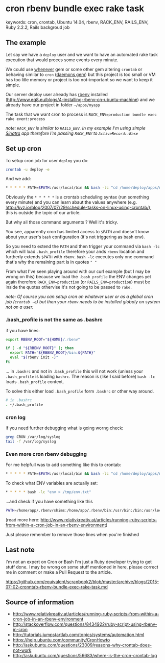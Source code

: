 # cron rbenv bundle exec rake task

keywords: cron, crontab, Ubuntu 14.04, rbenv, RACK_ENV, RAILS_ENV, Ruby
2.2.2, Rails backgroud job

## The example

Let say we have a `deploy` user and we want to have an automated rake task execution that would proces some events every minute.

We could use [whenever](https://github.com/javan/whenever) gem or some other gem altering `crontab` or behaving similar to `cron` ([daemons gem](https://github.com/thuehlinger/daemons)) but
this project is too small or VM has too litle memory or project is too not-important so we want to keep it simple.

Our server deploy user already has
[rbenv](https://github.com/sstephenson/rbenv) installed
(http://www.eq8.eu/blogs/4-installing-rbenv-on-ubuntu-machine) and we
already have our project in folder `~/apps/myapp`

The task that we want cron to process is `RACK_ENV=production bundle exec rake event:process`

*note: `RACK_ENV` is similar to `RAILS_ENV`. In my example I'm using
simple [Sinatra](http://www.sinatrarb.com/) app therefore I'm passing `RACK_ENV` to
`ActiveRecord::Base`*


## Set up cron

To setup cron job for user `deploy` you do:

```bash
crontab -u deploy -e
```

And we add:

```bash
* * * * * PATH=$PATH:/usr/local/bin && bash -lc "cd /home/deploy/apps/myapp && RACK_ENV=production bundle exec rake" event:process
```

Obviously the  `* * * * *` is a crontab scheduling syntax (run something every minute) and you can learn
abaut the values anywhere (e.g. http://kvz.io/blog/2007/07/29/schedule-tasks-on-linux-using-crontab/), this is outside the topic of our article.

But why all those command arguments ? Well it's tricky.

You see, apparently cron has limited access to `$PATH` and doesn't know
about your user's `bash` configuration (it's not triggering as bash
env).

So you need to extend the `PATH` and then trigger your command via `bash -lc` which will load `.bash_profile` therefore your ands `rbenv` location and furtherly extends `$PATH` with `rbenv`. `bash -lc` executes only one command that's why the remaining part is in quotes `" "`

From what I've seen playing around with our curl example  (but I may be wrong on this)  because we load the `.bash_profile` the ENV changes yet again therefore `RACK_ENV=production` (or `RAILS_ENV=production`) must be inside the quotes othervise it's not going to be passed to `rake`.

*note: Of course you can setup cron on whatever user or as a global cron job
(`crontab -e`) but then your `rbenv` needs to be installed globaly on
system not on a user.*

### .bash_profile is not the same as .bashrc

if you have lines:

```bash
export RBENV_ROOT="${HOME}/.rbenv"

if [ -d "${RBENV_ROOT}" ]; then
  export PATH="${RBENV_ROOT}/bin:${PATH}"
  eval "$(rbenv init -)"
fi
```

... in `.bashrc` and not in  `.bash_profile` this will not work (unless
your `.bash_profile` is loading `bashrc`. The reason is (like I said
before) `bash -lc` loads `.bash_profile` context.

To solve this either load `.bash_profile` form `.bashrc` or other way
around.

```bash
# in .bashrc
. ~/.bash_profile
```

### cron log

If you need further debugging what is going worng check:

```bash
grep CRON /var/log/syslog
tail -f /var/log/syslog
```

### Even more cron rbenv debugging

For me helpfull was to add something like this to crontab:

```bash
* * * * * PATH=$PATH:/usr/local/bin && bash -lc "cd /home/deploy/apps/myapp && RACK_ENV=production bundle exec rake event:process > /tmp/lets_figure_this_out.txt"
```

To check what ENV variables are actually set:

```bash
* * * * * bash -lc "env > /tmp/env.txt"
```

...and check if you have something like this

```bash
PATH=/home/app/.rbenv/shims:/home/app/.rbenv/bin:/usr/bin:/bin:/usr/local/sbin:/usr/sbin:/sbin:/home/app/bin
```

(read more here: http://www.relativkreativ.at/articles/running-ruby-scripts-from-within-a-cron-job-in-an-rbenv-environment)

Just please remember to remove those lines when you're finished


## Last note

I'm not an expert on Cron or Bash I'm just a Ruby developer trying to
get stuff done. I may be wrong on some stuff mentioned in here, please
correct me in comment or make a Pull Request to the article.

https://github.com/equivalent/scrapbook2/blob/master/archive/blogs/2015-07-02-cronntab-rbenv-bundle-exec-rake-task.md

## Source of information

* http://www.relativkreativ.at/articles/running-ruby-scripts-from-within-a-cron-job-in-an-rbenv-environment
* http://stackoverflow.com/questions/8434922/ruby-script-using-rbenv-in-cron
* http://tutorials.jumpstartlab.com/topics/systems/automation.html
* https://help.ubuntu.com/community/CronHowto
* http://askubuntu.com/questions/23009/reasons-why-crontab-does-not-work
* http://askubuntu.com/questions/56683/where-is-the-cron-crontab-log
